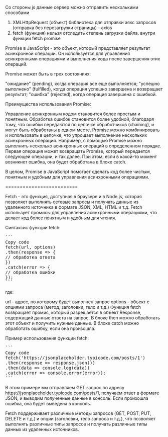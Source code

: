 Со стороны js данные сервер можно отправить несколькими способами

1. XMLHttpRequest (объект) библиотека для отправки аякс запросов (отправка без перезагрузки страницы) - axios
2. fetch (функция) нельзя отследить степень загрузки файла. внутри функции fetch promise

Promise в JavaScript - это объект, который представляет результат асинхронной операции. Он используется для управления асинхронными операциями и выполнения кода после завершения этих операций.

Promise может быть в трех состояниях:

"ожидание" (pending), когда операция все еще выполняется;
"успешно выполнено" (fulfilled), когда операция успешно завершена и возвращает результат;
"ошибка" (rejected), когда операция завершена с ошибкой.

Преимущества использования Promise:

Управление асинхронным кодом становится более простым и понятным.
Обработка ошибок становится более удобной, благодаря тому, что ошибки передаются по цепочке обработчиков (chaining), и могут быть обработаны в одном месте.
Promise можно комбинировать и использовать в цепочке, что упрощает выполнение нескольких асинхронных операций.
Например, с помощью Promise можно выполнить несколько асинхронных операций в определенном порядке. Первая операция может возвращать Promise, который передается следующей операции, и так далее. При этом, если в какой-то момент возникнет ошибка, она будет обработана в блоке catch.

В целом, Promise в JavaScript помогает сделать код более чистым, понятным и удобным для управления асинхронными операциями.

=========================

Fetch - это функция, доступная в браузере и в Node.js, которая позволяет выполнять сетевые запросы и получать данные из удаленного источника в формате JSON, XML, HTML и т.д. Fetch использует промисы для управления асинхронными операциями, что делает код более понятным и удобным для чтения.

Синтаксис функции fetch:

<pre>
```
Copy code
fetch(url, options)
.then(response => {
// обработка ответа
})
.catch(error => {
// обработка ошибки
});
```
</pre>

где:

url - адрес, по которому будет выполнен запрос
options - объект с опциями запроса (метод, заголовки, тело и т.д.)
Функция fetch возвращает промис, который разрешается в объект Response, содержащий данные ответа на запрос. В блоке then можно обработать этот объект и получить нужные данные. В блоке catch можно обработать ошибку, если она произошла.

Пример использования функции fetch:

<pre>
```
Copy code
fetch('https://jsonplaceholder.typicode.com/posts/1')
.then(response => response.json())
.then(data => console.log(data))
.catch(error => console.error(error));
```
</pre>

В этом примере мы отправляем GET запрос по адресу https://jsonplaceholder.typicode.com/posts/1, получаем ответ в формате JSON, и выводим полученные данные в консоль. Если произошла ошибка, она будет выведена в консоль.

Fetch поддерживает различные методы запросов (GET, POST, PUT, DELETE и т.д.) и опции (заголовки, тело запроса и т.д.), что позволяет выполнять различные типы запросов и получать различные типы данных из удаленных источников.
